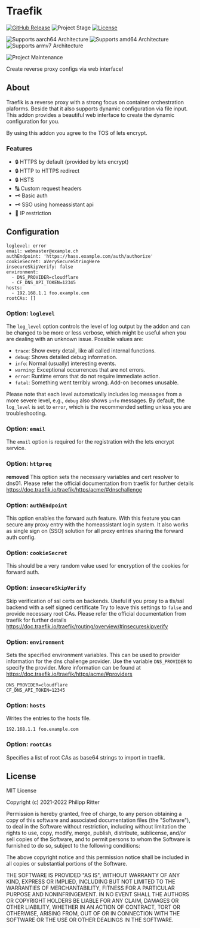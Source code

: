 # Traefik

[![GitHub Release][releases-shield]][releases]
![Project Stage][project-stage-shield]
[![License][license-shield]](LICENSE.md)

![Supports aarch64 Architecture][aarch64-shield]
![Supports amd64 Architecture][amd64-shield]
![Supports armv7 Architecture][armv7-shield]

![Project Maintenance][maintenance-shield]


Create reverse proxy configs via web interface!

## About

Traefik is a reverse proxy with a strong focus on container orchestration plaforms. Beside that it also supports
dynamic configuration via file input. This addon provides a beautiful web interface to create the
dynamic configuration for you.

By using this addon you agree to the TOS of lets encrypt.

### Features

* 🔒 HTTPS by default (provided by lets encrypt)
* 🔒 HTTP to HTTPS redirect
* 🔒 HSTS
* 🔠 Custom request headers
* 🗝️ Basic auth
* 🗝️ SSO using homeassistant api
* 🚪 IP restriction

## Configuration
```
loglevel: error
email: webmaster@example.ch
authEndpoint: 'https://hass.example.com/auth/authorize'
cookieSecret: aVerySecureStringHere
insecureSkipVerify: false
environment:
  - DNS_PROVIDER=cloudflare
  - CF_DNS_API_TOKEN=12345
hosts:
  - 192.168.1.1 foo.example.com
rootCAs: []
```
### Option: ```loglevel```
The `log_level` option controls the level of log output by the addon and can
be changed to be more or less verbose, which might be useful when you are
dealing with an unknown issue. Possible values are:

- `trace`: Show every detail, like all called internal functions.
- `debug`: Shows detailed debug information.
- `info`: Normal (usually) interesting events.
- `warning`: Exceptional occurrences that are not errors.
- `error`:  Runtime errors that do not require immediate action.
- `fatal`: Something went terribly wrong. Add-on becomes unusable.

Please note that each level automatically includes log messages from a
more severe level, e.g., `debug` also shows `info` messages. By default,
the `log_level` is set to `error`, which is the recommended setting unless
you are troubleshooting.

### Option: ```email```
The `email` option is required for the registration with the lets encrypt service.

### Option: ```httpreq```
**removed**
This option sets the necessary variables and cert resolver to dns01.
Please refer the official documentation from traefik for further details https://doc.traefik.io/traefik/https/acme/#dnschallenge

### Option: ```authEndpoint```
This option enables the forward auth feature. With this feature you can secure any proxy entry with the homeassistant login system.
It also works as single sign on (SSO) solution for all proxy entries sharing the forward auth config.

### Option: ```cookieSecret```
This should be a very random value used for encryption of the cookies for forward auth.

### Option: ```insecureSkipVerify```
Skip verification of ssl certs on backends. Useful if you proxy to a tls/ssl backend with a self signed certificate
Try to leave this settings to `false` and provide necessary root CAs.
Please refer the official documentation from traefik for further details https://doc.traefik.io/traefik/routing/overview/#insecureskipverify

### Option: ```environment```
Sets the specified environment variables. This can be used to provider information for the dns challenge provider.
Use the variable ```DNS_PROVIDER``` to specify the provider.
More information can be found at https://doc.traefik.io/traefik/https/acme/#providers

```
DNS_PROVIDER=cloudflare
CF_DNS_API_TOKEN=12345
```

### Option: ```hosts```
Writes the entries to the hosts file.
```
192.168.1.1 foo.example.com
```

### Option: ```rootCAs```
Specifies a list of root CAs as base64 strings to import in traefik.

## License

MIT License

Copyright (c) 2021-2022 Philipp Ritter

Permission is hereby granted, free of charge, to any person obtaining a copy
of this software and associated documentation files (the "Software"), to deal
in the Software without restriction, including without limitation the rights
to use, copy, modify, merge, publish, distribute, sublicense, and/or sell
copies of the Software, and to permit persons to whom the Software is
furnished to do so, subject to the following conditions:

The above copyright notice and this permission notice shall be included in all
copies or substantial portions of the Software.

THE SOFTWARE IS PROVIDED "AS IS", WITHOUT WARRANTY OF ANY KIND, EXPRESS OR
IMPLIED, INCLUDING BUT NOT LIMITED TO THE WARRANTIES OF MERCHANTABILITY,
FITNESS FOR A PARTICULAR PURPOSE AND NONINFRINGEMENT. IN NO EVENT SHALL THE
AUTHORS OR COPYRIGHT HOLDERS BE LIABLE FOR ANY CLAIM, DAMAGES OR OTHER
LIABILITY, WHETHER IN AN ACTION OF CONTRACT, TORT OR OTHERWISE, ARISING FROM,
OUT OF OR IN CONNECTION WITH THE SOFTWARE OR THE USE OR OTHER DEALINGS IN THE
SOFTWARE.

[aarch64-shield]: https://img.shields.io/badge/aarch64-yes-green.svg
[amd64-shield]: https://img.shields.io/badge/amd64-yes-green.svg
[armv7-shield]: https://img.shields.io/badge/armv7-yes-green.svg
[license-shield]: https://img.shields.io/github/license/pheelee/hassio-addon-traefik.svg
[maintenance-shield]: https://img.shields.io/maintenance/yes/2024.svg
[project-stage-shield]: https://img.shields.io/badge/project%20stage-stable-green.svg
[releases-shield]: https://img.shields.io/github/release/pheelee/hassio-addon-traefik.svg
[releases]: https://github.com/pheelee/hassio-addon-traefik/releases
[repository]: https://github.com/pheelee/hassio

